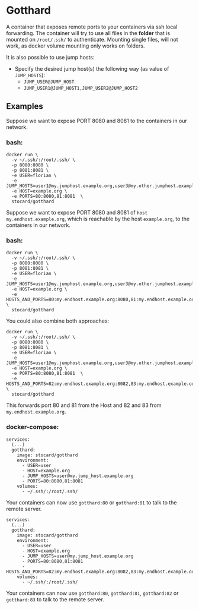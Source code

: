 # Gotthard

A container that exposes remote ports to your containers via ssh local forwarding.
The container will try to use all files in the **folder** that is mounted on `/root/.ssh/` to authenticate. 
Mounting single files, will not work, as docker volume mounting only works on folders.

It is also possible to use jump hosts:
* Specify the desired jump host(s) the following way (as value of `JUMP_HOSTS`): 
  * `JUMP_USER@JUMP_HOST`
  * `JUMP_USER1@JUMP_HOST1,JUMP_USER2@JUMP_HOST2`

## Examples

Suppose we want to expose PORT 8080 and 8081 to the containers in our network.

### bash:
```
docker run \
  -v ~/.ssh/:/root/.ssh/ \
  -p 8080:8080 \
  -p 8081:8081 \
  -e USER=florian \
  -e JUMP_HOSTS=user1@my.jumphost.example.org,user3@my.other.jumphost.example.org
  -e HOST=example.org \
  -e PORTS=80:8080,81:8081  \
  stocard/gotthard
```

Suppose we want to expose PORT 8080 and 8081 of `host my.endhost.example.org`, which is reachable 
by the host `example.org`, to the containers in our network.

### bash:
```
docker run \
  -v ~/.ssh/:/root/.ssh/ \
  -p 8080:8080 \
  -p 8081:8081 \
  -e USER=florian \
  -e JUMP_HOSTS=user1@my.jumphost.example.org,user3@my.other.jumphost.example.org
  -e HOST=example.org \
  -e HOSTS_AND_PORTS=80:my.endhost.example.org:8080,81:my.endhost.example.org:8081  \
  stocard/gotthard
```

You could also combine both approaches:

```
docker run \
  -v ~/.ssh/:/root/.ssh/ \
  -p 8080:8080 \
  -p 8081:8081 \
  -e USER=florian \
  -e JUMP_HOSTS=user1@my.jumphost.example.org,user3@my.other.jumphost.example.org
  -e HOST=example.org \
  -e PORTS=80:8080,81:8081  \
  -e HOSTS_AND_PORTS=82:my.endhost.example.org:8082,83:my.endhost.example.org:8083  \
  stocard/gotthard
```

This forwards port 80 and 81 from the Host and 82 and 83 from `my.endhost.example.org`.


### docker-compose:
```
services:
  (...)
  gotthard:
    image: stocard/gotthard
    environment: 
      - USER=user
      - HOST=example.org
      - JUMP_HOSTS=user@my.jump_host.example.org
      - PORTS=80:8080,81:8081
    volumes:
      - ~/.ssh/:/root/.ssh/
```

Your containers can now use `gotthard:80` or `gotthard:81` to talk to the remote server.

```
services:
  (...)
  gotthard:
    image: stocard/gotthard
    environment: 
      - USER=user
      - HOST=example.org
      - JUMP_HOSTS=user@my.jump_host.example.org
      - PORTS=80:8080,81:8081
      - HOSTS_AND_PORTS=82:my.endhost.example.org:8082,83:my.endhost.example.org:8083
    volumes:
      - ~/.ssh/:/root/.ssh/
```

Your containers can now use `gotthard:80`, `gotthard:81`, `gotthard:82` or `gotthard:83` to talk to the remote server.
